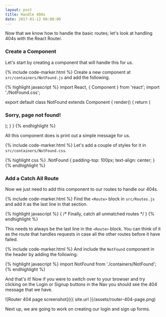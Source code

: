 ```yaml
---
layout: post
title: Handle 404s
date: 2017-01-12 00:00:00
---
```


Now that we know how to handle the basic routes; let's look at handling 404s with the React Router.

### Create a Component

Let's start by creating a component that will handle this for us.

{% include code-marker.html %} Create a new component at `src/containers/NotFound.js` and add the following.

{% highlight javascript %}
import React, { Component } from 'react';
import './NotFound.css';

export default class NotFound extends Component {
  render() {
    return (
      <div className="NotFound">
        <h3>Sorry, page not found!</h3>
      </div>
    );
  }
}
{% endhighlight %}

All this component does is print out a simple message for us.

{% include code-marker.html %} Let's add a couple of styles for it in `src/containers/NotFound.css`.

{% highlight css %}
.NotFound {
  padding-top: 100px;
  text-align: center;
}
{% endhighlight %}

### Add a Catch All Route

Now we just need to add this component to our routes to handle our 404s.

{% include code-marker.html %} Find the `<Route>` block in `src/Routes.js` and add it as the last line in that section.

{% highlight javascript %}
{ /* Finally, catch all unmatched routes */ }
<Route path="*" component={NotFound} />
{% endhighlight %}

This needs to always be the last line in the `<Route>` block. You can think of it as the route that handles requests in case all the other routes before it have failed.

{% include code-marker.html %} And include the `NotFound` component in the header by adding the following:

{% highlight javascript %}
import NotFound from './containers/NotFound';
{% endhighlight %}

And that's it! Now if you were to switch over to your browser and try clicking on the Login or Signup buttons in the Nav you should see the 404 message that we have.

![Router 404 page screenshot]({{ site.url }}/assets/router-404-page.png)

Next up, we are going to work on creating our login and sign up forms.
